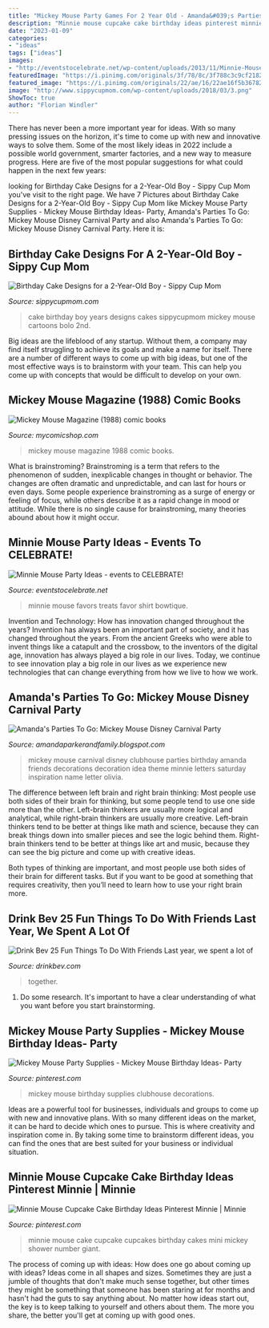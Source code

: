 ```yaml
---
title: "Mickey Mouse Party Games For 2 Year Old - Amanda&#039;s Parties To Go: Mickey Mouse Disney Carnival Party"
description: "Minnie mouse cupcake cake birthday ideas pinterest minnie"
date: "2023-01-09"
categories:
- "ideas"
tags: ["ideas"]
images:
- "http://eventstocelebrate.net/wp-content/uploads/2013/11/Minnie-Mouse-T-Shirt-party-favors.jpg"
featuredImage: "https://i.pinimg.com/originals/3f/78/8c/3f788c3c9cf2182354efab67f7c33e56.jpg"
featured_image: "https://i.pinimg.com/originals/22/ae/16/22ae16f5b367822688737c0c5ee8a1a7.jpg"
image: "http://www.sippycupmom.com/wp-content/uploads/2018/03/3.png"
ShowToc: true
author: "Florian Windler"
---
```



There has never been a more important year for ideas. With so many pressing issues on the horizon, it's time to come up with new and innovative ways to solve them. Some of the most likely ideas in 2022 include a possible world government, smarter factories, and a new way to measure progress. Here are five of the most popular suggestions for what could happen in the next few years:

	

		
looking for Birthday Cake Designs for a 2-Year-Old Boy - Sippy Cup Mom you've visit to the right page. We have 7 Pictures about Birthday Cake Designs for a 2-Year-Old Boy - Sippy Cup Mom like Mickey Mouse Party Supplies - Mickey Mouse Birthday Ideas- Party, Amanda&#039;s Parties To Go: Mickey Mouse Disney Carnival Party and also Amanda&#039;s Parties To Go: Mickey Mouse Disney Carnival Party. Here it is:
		
    
## Birthday Cake Designs For A 2-Year-Old Boy - Sippy Cup Mom

<img loading=lazy src="http://www.sippycupmom.com/wp-content/uploads/2018/03/3.png" onerror="this.onerror=null;this.src='https://tse2.mm.bing.net/th?id=OIP.EPqbmYH1cJYbR6mUzX2_vAAAAA&amp;pid=15.1';" alt="Birthday Cake Designs for a 2-Year-Old Boy - Sippy Cup Mom">

_Source: sippycupmom.com_

>cake birthday boy years designs cakes sippycupmom mickey mouse cartoons bolo 2nd. 

	

Big ideas are the lifeblood of any startup. Without them, a company may find itself struggling to achieve its goals and make a name for itself. There are a number of different ways to come up with big ideas, but one of the most effective ways is to brainstorm with your team. This can help you come up with concepts that would be difficult to develop on your own.

    
## Mickey Mouse Magazine (1988) Comic Books

<img loading=lazy src="https://d1466nnw0ex81e.cloudfront.net/n_iv/600/4810818.jpg" onerror="this.onerror=null;this.src='https://tse4.mm.bing.net/th?id=OIP.NzhuaMTTTTw5s2s_YWKhPgHaKD&amp;pid=15.1';" alt="Mickey Mouse Magazine (1988) comic books">

_Source: mycomicshop.com_

>mickey mouse magazine 1988 comic books. 

	

What is brainstroming?
Brainstroming is a term that refers to the phenomenon of sudden, inexplicable changes in thought or behavior. The changes are often dramatic and unpredictable, and can last for hours or even days. Some people experience brainstroming as a surge of energy or feeling of focus, while others describe it as a rapid change in mood or attitude. While there is no single cause for brainstroming, many theories abound about how it might occur.

    
## Minnie Mouse Party Ideas - Events To CELEBRATE!

<img loading=lazy src="http://eventstocelebrate.net/wp-content/uploads/2013/11/Minnie-Mouse-T-Shirt-party-favors.jpg" onerror="this.onerror=null;this.src='https://tse3.mm.bing.net/th?id=OIP.Jpuv8E54jRrGr7XD_mBLAAHaHg&amp;pid=15.1';" alt="Minnie Mouse Party Ideas - events to CELEBRATE!">

_Source: eventstocelebrate.net_

>minnie mouse favors treats favor shirt bowtique. 

	

Invention and Technology: How has innovation changed throughout the years?
Invention has always been an important part of society, and it has changed throughout the years. From the ancient Greeks who were able to invent things like a catapult and the crossbow, to the inventors of the digital age, innovation has always played a big role in our lives. Today, we continue to see innovation play a big role in our lives as we experience new technologies that can change everything from how we live to how we work.

    
## Amanda&#039;s Parties To Go: Mickey Mouse Disney Carnival Party

<img loading=lazy src="http://1.bp.blogspot.com/-dowS2CbSkJk/T50nGlKmwwI/AAAAAAAAHms/iLAgnEvvqrM/s1600/mickey3.jpg" onerror="this.onerror=null;this.src='https://tse1.mm.bing.net/th?id=OIP.AZuYpccGCWjqGpf5_UcNEQHaE7&amp;pid=15.1';" alt="Amanda&#039;s Parties To Go: Mickey Mouse Disney Carnival Party">

_Source: amandaparkerandfamily.blogspot.com_

>mickey mouse carnival disney clubhouse parties birthday amanda friends decorations decoration idea theme minnie letters saturday inspiration name letter olivia. 

	

The difference between left brain and right brain thinking:
Most people use both sides of their brain for thinking, but some people tend to use one side more than the other. Left-brain thinkers are usually more logical and analytical, while right-brain thinkers are usually more creative.
Left-brain thinkers tend to be better at things like math and science, because they can break things down into smaller pieces and see the logic behind them. Right-brain thinkers tend to be better at things like art and music, because they can see the big picture and come up with creative ideas.

Both types of thinking are important, and most people use both sides of their brain for different tasks. But if you want to be good at something that requires creativity, then you’ll need to learn how to use your right brain more.

    
## Drink Bev 25 Fun Things To Do With Friends Last Year, We Spent A Lot Of

<img loading=lazy src="http://cdn.shopify.com/s/files/1/3001/0772/articles/1F1A7019FINALedit_190f7ac9-4422-417e-82f7-45e2dd8a3265_1200x1200.jpg?v=1626516401" onerror="this.onerror=null;this.src='https://tse2.mm.bing.net/th?id=OIP.BAhlWcRvw4Nd1nGRJGeAzQHaE8&amp;pid=15.1';" alt="Drink Bev 25 Fun Things To Do With Friends Last year, we spent a lot of">

_Source: drinkbev.com_

>together. 

	

1. Do some research. It's important to have a clear understanding of what you want before you start brainstorming.

    
## Mickey Mouse Party Supplies - Mickey Mouse Birthday Ideas- Party

<img loading=lazy src="https://i.pinimg.com/originals/22/ae/16/22ae16f5b367822688737c0c5ee8a1a7.jpg" onerror="this.onerror=null;this.src='https://tse1.mm.bing.net/th?id=OIP.d5Vg1vWacMbuuj8Gpr8ibAHaDv&amp;pid=15.1';" alt="Mickey Mouse Party Supplies - Mickey Mouse Birthday Ideas- Party">

_Source: pinterest.com_

>mickey mouse birthday supplies clubhouse decorations. 

	

Ideas are a powerful tool for businesses, individuals and groups to come up with new and innovative plans. With so many different ideas on the market, it can be hard to decide which ones to pursue. This is where creativity and inspiration come in. By taking some time to brainstorm different ideas, you can find the ones that are best suited for your business or individual situation.

    
## Minnie Mouse Cupcake Cake Birthday Ideas Pinterest Minnie | Minnie

<img loading=lazy src="https://i.pinimg.com/originals/3f/78/8c/3f788c3c9cf2182354efab67f7c33e56.jpg" onerror="this.onerror=null;this.src='https://tse4.mm.bing.net/th?id=OIP.vuX_y3zlxcnmAY8yjp_oTAHaJ4&amp;pid=15.1';" alt="Minnie Mouse Cupcake Cake Birthday Ideas Pinterest Minnie | Minnie">

_Source: pinterest.com_

>minnie mouse cake cupcake cupcakes birthday cakes mini mickey shower number giant. 

	

The process of coming up with ideas: How does one go about coming up with ideas?
Ideas come in all shapes and sizes. Sometimes they are just a jumble of thoughts that don't make much sense together, but other times they might be something that someone has been staring at for months and hasn't had the guts to say anything about. 
No matter how ideas start out, the key is to keep talking to yourself and others about them. The more you share, the better you'll get at coming up with good ones.

